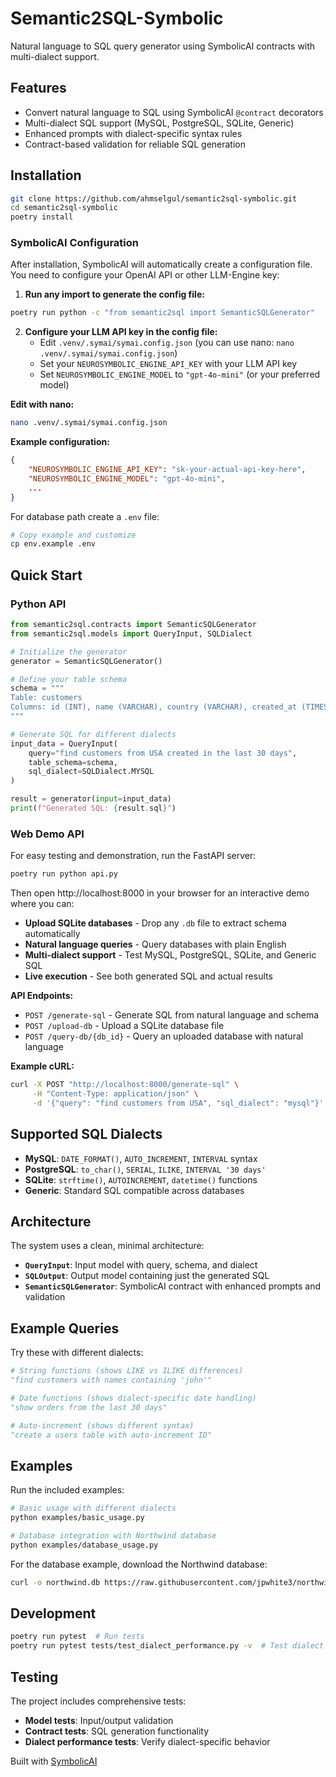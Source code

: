 # Semantic2SQL-Symbolic

Natural language to SQL query generator using SymbolicAI contracts with multi-dialect support.

## Features

- Convert natural language to SQL using SymbolicAI `@contract` decorators
- Multi-dialect SQL support (MySQL, PostgreSQL, SQLite, Generic)
- Enhanced prompts with dialect-specific syntax rules
- Contract-based validation for reliable SQL generation

## Installation

```bash
git clone https://github.com/ahmselgul/semantic2sql-symbolic.git
cd semantic2sql-symbolic
poetry install
```

### SymbolicAI Configuration

After installation, SymbolicAI will automatically create a configuration file. You need to configure your OpenAI API or other LLM-Engine key:

1. **Run any import to generate the config file:**
```bash
poetry run python -c "from semantic2sql import SemanticSQLGenerator"
```

2. **Configure your LLM API key in the config file:**
   - Edit `.venv/.symai/symai.config.json` (you can use nano: `nano .venv/.symai/symai.config.json`)
   - Set your `NEUROSYMBOLIC_ENGINE_API_KEY` with your LLM API key
   - Set `NEUROSYMBOLIC_ENGINE_MODEL` to `"gpt-4o-mini"` (or your preferred model)

**Edit with nano:**
```bash
nano .venv/.symai/symai.config.json
```

**Example configuration:**
```json
{
    "NEUROSYMBOLIC_ENGINE_API_KEY": "sk-your-actual-api-key-here",
    "NEUROSYMBOLIC_ENGINE_MODEL": "gpt-4o-mini",
    ...
}
```


For database path create a `.env` file:
```bash
# Copy example and customize
cp env.example .env
```

## Quick Start

### Python API

```python
from semantic2sql.contracts import SemanticSQLGenerator
from semantic2sql.models import QueryInput, SQLDialect

# Initialize the generator
generator = SemanticSQLGenerator()

# Define your table schema
schema = """
Table: customers
Columns: id (INT), name (VARCHAR), country (VARCHAR), created_at (TIMESTAMP)
"""

# Generate SQL for different dialects
input_data = QueryInput(
    query="find customers from USA created in the last 30 days",
    table_schema=schema,
    sql_dialect=SQLDialect.MYSQL
)

result = generator(input=input_data)
print(f"Generated SQL: {result.sql}")
```

### Web Demo API

For easy testing and demonstration, run the FastAPI server:

```bash
poetry run python api.py
```

Then open http://localhost:8000 in your browser for an interactive demo where you can:

- **Upload SQLite databases** - Drop any `.db` file to extract schema automatically
- **Natural language queries** - Query databases with plain English
- **Multi-dialect support** - Test MySQL, PostgreSQL, SQLite, and Generic SQL
- **Live execution** - See both generated SQL and actual results

**API Endpoints:**
- `POST /generate-sql` - Generate SQL from natural language and schema
- `POST /upload-db` - Upload a SQLite database file  
- `POST /query-db/{db_id}` - Query an uploaded database with natural language

**Example cURL:**
```bash
curl -X POST "http://localhost:8000/generate-sql" \
     -H "Content-Type: application/json" \
     -d '{"query": "find customers from USA", "sql_dialect": "mysql"}'
```

## Supported SQL Dialects

- **MySQL**: `DATE_FORMAT()`, `AUTO_INCREMENT`, `INTERVAL` syntax
- **PostgreSQL**: `to_char()`, `SERIAL`, `ILIKE`, `INTERVAL '30 days'`
- **SQLite**: `strftime()`, `AUTOINCREMENT`, `datetime()` functions
- **Generic**: Standard SQL compatible across databases

## Architecture

The system uses a clean, minimal architecture:

- **`QueryInput`**: Input model with query, schema, and dialect
- **`SQLOutput`**: Output model containing just the generated SQL
- **`SemanticSQLGenerator`**: SymbolicAI contract with enhanced prompts and validation

## Example Queries

Try these with different dialects:

```python
# String functions (shows LIKE vs ILIKE differences)
"find customers with names containing 'john'"

# Date functions (shows dialect-specific date handling)
"show orders from the last 30 days"

# Auto-increment (shows different syntax)
"create a users table with auto-increment ID"
```

## Examples

Run the included examples:

```bash
# Basic usage with different dialects
python examples/basic_usage.py

# Database integration with Northwind database
python examples/database_usage.py
```

For the database example, download the Northwind database:
```bash
curl -o northwind.db https://raw.githubusercontent.com/jpwhite3/northwind-SQLite3/main/dist/northwind.db
```

## Development

```bash
poetry run pytest  # Run tests
poetry run pytest tests/test_dialect_performance.py -v  # Test dialect differences
```

## Testing

The project includes comprehensive tests:

- **Model tests**: Input/output validation
- **Contract tests**: SQL generation functionality  
- **Dialect performance tests**: Verify dialect-specific behavior

Built with [SymbolicAI](https://github.com/ExtensityAI/symbolicai)
